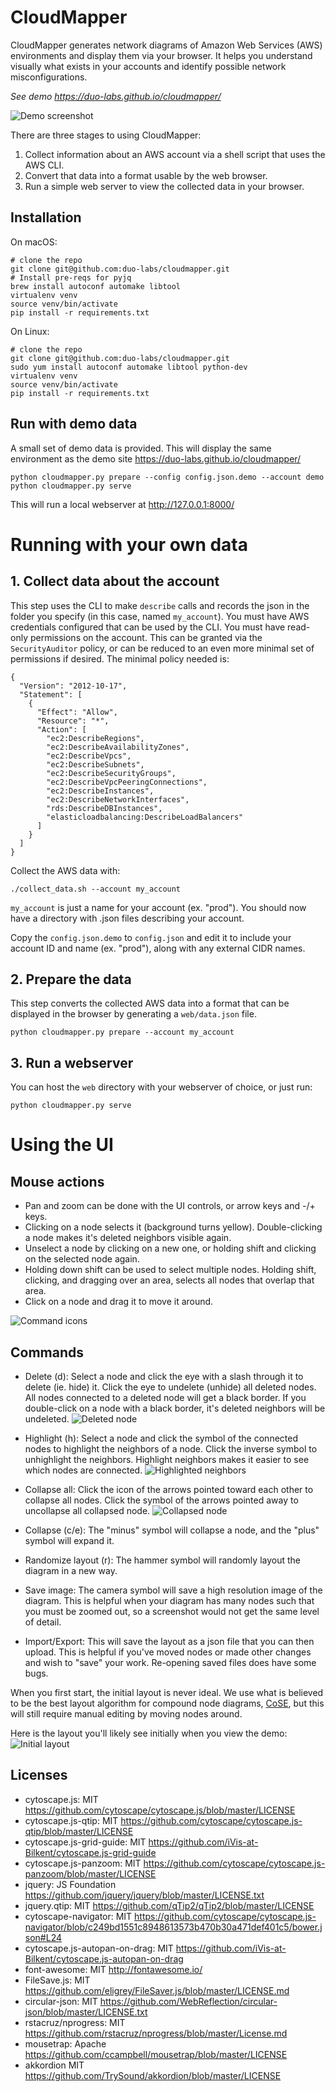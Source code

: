 CloudMapper
========
CloudMapper generates network diagrams of Amazon Web Services (AWS) environments and display them via your browser. It helps you understand visually what exists in your accounts and identify possible network misconfigurations.

*See demo https://duo-labs.github.io/cloudmapper/*

![Demo screenshot](docs/images/ideal_layout.png "Demo screenshot")

There are three stages to using CloudMapper:
1. Collect information about an AWS account via a shell script that uses the AWS CLI.
2. Convert that data into a format usable by the web browser.
3. Run a simple web server to view the collected data in your browser.


## Installation

On macOS:

```
# clone the repo
git clone git@github.com:duo-labs/cloudmapper.git
# Install pre-reqs for pyjq
brew install autoconf automake libtool
virtualenv venv
source venv/bin/activate
pip install -r requirements.txt
```

On Linux:
```
# clone the repo
git clone git@github.com:duo-labs/cloudmapper.git
sudo yum install autoconf automake libtool python-dev
virtualenv venv
source venv/bin/activate
pip install -r requirements.txt
```

## Run with demo data

A small set of demo data is provided.  This will display the same environment as the demo site https://duo-labs.github.io/cloudmapper/ 

```
python cloudmapper.py prepare --config config.json.demo --account demo
python cloudmapper.py serve
```

This will run a local webserver at http://127.0.0.1:8000/

# Running with your own data

## 1. Collect data about the account

This step uses the CLI to make `describe` calls and records the json in the folder you specify (in this case, named `my_account`). You must have AWS credentials configured that can be used by the CLI.  You must have read-only permissions on the account.  This can be granted via the `SecurityAuditor` policy, or can be reduced to an even more minimal set of permissions if desired.  The minimal policy needed is:

```
{
  "Version": "2012-10-17",
  "Statement": [
    {
      "Effect": "Allow",
      "Resource": "*",
      "Action": [
        "ec2:DescribeRegions",
        "ec2:DescribeAvailabilityZones",
        "ec2:DescribeVpcs",
        "ec2:DescribeSubnets",
        "ec2:DescribeSecurityGroups",
        "ec2:DescribeVpcPeeringConnections",
        "ec2:DescribeInstances",
        "ec2:DescribeNetworkInterfaces",
        "rds:DescribeDBInstances",
        "elasticloadbalancing:DescribeLoadBalancers"
      ]
    }
  ]
}
```

Collect the AWS data with:

```
./collect_data.sh --account my_account
```

`my_account` is just a name for your account (ex. "prod").  You should now have a directory with .json files describing your account.

Copy the `config.json.demo` to `config.json` and edit it to include your account ID and name (ex. "prod"), along with any external CIDR names.

## 2. Prepare the data

This step converts the collected AWS data into a format that can be displayed in the browser by generating a `web/data.json` file.
```
python cloudmapper.py prepare --account my_account
```

## 3. Run a webserver

You can host the `web` directory with your webserver of choice, or just run:

```
python cloudmapper.py serve
```



Using the UI
============

Mouse actions
-------------
- Pan and zoom can be done with the UI controls, or arrow keys and -/+ keys.
- Clicking on a node selects it (background turns yellow).  Double-clicking a node makes it's deleted neighbors visible again.
- Unselect a node by clicking on a new one, or holding shift and clicking on the selected node again.
- Holding down shift can be used to select multiple nodes. Holding shift, clicking, and dragging over an area, selects all nodes that overlap that area.
- Click on a node and drag it to move it around.

![Command icons](docs/images/command_icons.png "Command icons")

Commands
--------
- Delete (d): Select a node and click the eye with a slash through it to delete (ie. hide) it. Click the eye to undelete (unhide) all deleted nodes.   All nodes connected to a deleted node will get a black border. If you double-click on a node with a black border, it's deleted neighbors will be undeleted.
![Deleted node](docs/images/deleted_node.png "Deleted node")

- Highlight (h): Select a node and click the symbol of the connected nodes to highlight the neighbors of a node. Click the inverse symbol to unhighlight the neighbors.  Highlight neighbors makes it easier to see which nodes are connected.
![Highlighted neighbors](docs/images/highlight_neighbors.png "Highlighted neighbors")

- Collapse all: Click the icon of the arrows pointed toward each other to collapse all nodes.  Click the symbol of the arrows pointed away to uncollapse all collapsed node.
![Collapsed node](docs/images/collapsed_node.png "Collapsed node")

- Collapse (c/e): The "minus" symbol will collapse a node, and the "plus" symbol will expand it.
- Randomize layout (r): The hammer symbol will randomly layout the diagram in a new way.
- Save image: The camera symbol will save a high resolution image of the diagram. This is helpful when your diagram has many nodes such that you must be zoomed out, so a screenshot would not get the same level of detail.
- Import/Export: This will save the layout as a json file that you can then upload. This is helpful if you've moved nodes or made other changes and wish to "save" your work. Re-opening saved files does have some bugs.


When you first start, the initial layout is never ideal.  We use what is believed to be the best layout algorithm for compound node diagrams, [CoSE](https://github.com/cytoscape/cytoscape.js-cose-bilkent), but this will still require manual editing by moving nodes around.

Here is the layout you'll likely see initially when you view the demo:
![Initial layout](docs/images/initial_layout.png "Initial layout")


Licenses
--------
- cytoscape.js: MIT
  https://github.com/cytoscape/cytoscape.js/blob/master/LICENSE
- cytoscape.js-qtip: MIT
  https://github.com/cytoscape/cytoscape.js-qtip/blob/master/LICENSE
- cytoscape.js-grid-guide: MIT
  https://github.com/iVis-at-Bilkent/cytoscape.js-grid-guide
- cytoscape.js-panzoom: MIT
  https://github.com/cytoscape/cytoscape.js-panzoom/blob/master/LICENSE
- jquery: JS Foundation
  https://github.com/jquery/jquery/blob/master/LICENSE.txt
- jquery.qtip: MIT
  https://github.com/qTip2/qTip2/blob/master/LICENSE
- cytoscape-navigator: MIT
  https://github.com/cytoscape/cytoscape.js-navigator/blob/c249bd1551c8948613573b470b30a471def401c5/bower.json#L24
- cytoscape.js-autopan-on-drag: MIT
  https://github.com/iVis-at-Bilkent/cytoscape.js-autopan-on-drag
- font-awesome: MIT
  http://fontawesome.io/
- FileSave.js: MIT
  https://github.com/eligrey/FileSaver.js/blob/master/LICENSE.md
- circular-json: MIT
  https://github.com/WebReflection/circular-json/blob/master/LICENSE.txt
- rstacruz/nprogress: MIT
  https://github.com/rstacruz/nprogress/blob/master/License.md
- mousetrap: Apache
  https://github.com/ccampbell/mousetrap/blob/master/LICENSE
- akkordion MIT
  https://github.com/TrySound/akkordion/blob/master/LICENSE

